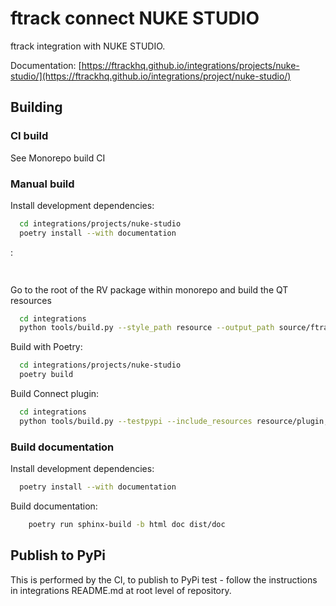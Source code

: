 # ftrack connect NUKE STUDIO

ftrack integration with NUKE STUDIO.

Documentation: [https://ftrackhq.github.io/integrations/projects/nuke-studio/](https://ftrackhq.github.io/integrations/project/nuke-studio/)

## Building

### CI build

See Monorepo build CI


### Manual build

Install development dependencies:

```bash
  cd integrations/projects/nuke-studio
  poetry install --with documentation
```

:

```bash
    
```


Go to the root of the RV package within monorepo and build the QT resources

```bash
  cd integrations
  python tools/build.py --style_path resource --output_path source/ftrack_nuke_studio/resource.py build_qt_resources projects/nuke-studio
```

Build with Poetry:

```bash
  cd integrations/projects/nuke-studio
  poetry build
```

Build Connect plugin:


```bash
  cd integrations
  python tools/build.py --testpypi --include_resources resource/plugin,resource/application_hook build_connect_plugin projects/nuke-studio
```



### Build documentation


Install development dependencies:

```bash
  poetry install --with documentation
```

Build documentation:

```bash
    poetry run sphinx-build -b html doc dist/doc
```

## Publish to PyPi

This is performed by the CI, to publish to PyPi test - follow the instructions in integrations README.md at root level of 
repository.

